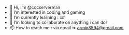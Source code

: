 - 👋 Hi, I’m @cocserverman
- 👀 I’m interested in coding and gaming
- 🌱 I’m currently learning : c#
- 💞️ I’m looking to collaborate on anything i can do!
- 📫 How to reach me : via email => armin8594@gmail.com

<!---
cocserverman/cocserverman is a ✨ special ✨ repository because its `README.md` (this file) appears on your GitHub profile.
You can click the Preview link to take a look at your changes.
--->
